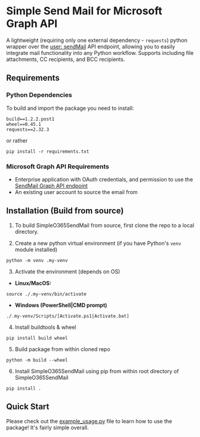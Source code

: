 
# Simple Send Mail for Microsoft Graph API

A lightweight (requiring only one external dependency - ```requests```) python wrapper over the [user: sendMail](https://learn.microsoft.com/en-us/graph/api/user-sendmail?view=graph-rest-1.0&tabs=http) API endpoint, allowing you to easily integrate mail functionality into any Python workflow. Supports including file attachments, CC recipients, and BCC recipients.

## Requirements

### Python Dependencies

To build and import the package you need to install:

```
build==1.2.2.post1
wheel==0.45.1
requests==2.32.3
```

or rather

```
pip install -r requirements.txt
```

### Microsoft Graph API Requirements
- Enterprise application with OAuth credentials, and permission to use the [SendMail Graph API endpoint](https://learn.microsoft.com/en-us/graph/api/user-sendmail?view=graph-rest-1.0&tabs=http#permissions)
- An existing user account to source the email from

## Installation (Build from source)
1. To build SimpleO365SendMail from source, first clone the repo to a local directory.

2. Create a new python virtual environment (if you have Python's ```venv``` module installed)

```python -m venv .my-venv```

3. Activate the environment (depends on OS)

- __Linux/MacOS:__

```source ./.my-venv/bin/activate```

- __Windows (PowerShell|CMD prompt)__

```./.my-venv/Scripts/[Activate.ps1|Activate.bat]```

4. Install buildtools & wheel

```pip install build wheel```

5. Build package from within cloned repo

```python -m build --wheel```

6. Install SimpleO365SendMail using pip from within root directory of SimpleO365SendMail
   
```pip install .``` 
    
## Quick Start

Please check out the [example_usage.py](https://github.com/tjobarow/simple_o365_send_mail_python/blob/7e4fd986a3011da5eba693505c9b1e9decf335bd/example_usage.py) file to learn how to use the package! It's fairly simple overall.

